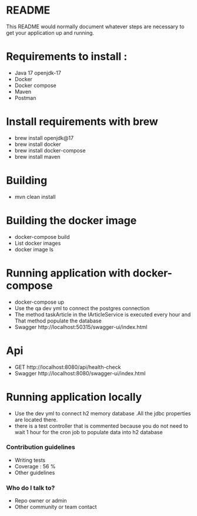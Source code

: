 # README #

This README would normally document whatever steps are necessary to get your application up and
running.

# Requirements to install :

* Java 17 openjdk-17
* Docker
* Docker compose
* Maven
* Postman

# Install requirements with brew

* brew install openjdk@17
* brew install docker
* brew install docker-compose
* brew install maven

# Building

* mvn clean install

# Building the docker image

* docker-compose build
* List docker images
* docker image ls

# Running application with docker-compose

* docker-compose up
* Use the qa dev yml to connect the postgres  connection
* The method taskArticle in the IArticleService is executed every hour and That method populate the
  database
* Swagger http://localhost:50315/swagger-ui/index.html

# Api

* GET  http://localhost:8080/api/health-check
* Swagger http://localhost:8080/swagger-ui/index.html

# Running application locally

* Use the dev yml to connect h2 memory database .All the jdbc properties are located there.
* there is a test controller that is commented because you do not need to wait 1 hour for the cron
  job to populate data into h2 database


### Contribution guidelines ###

* Writing tests
* Coverage : 56 %
* Other guidelines

### Who do I talk to? ###

* Repo owner or admin
* Other community or team contact